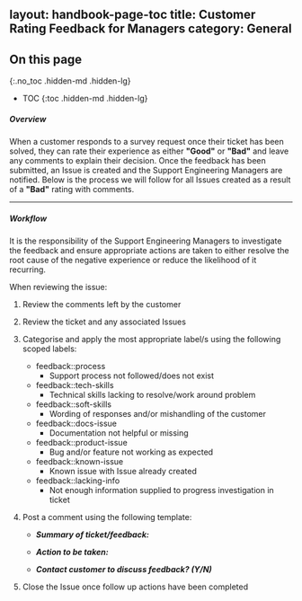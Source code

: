 layout: handbook-page-toc
title: Customer Rating Feedback for Managers
category: General
---

## On this page
{:.no_toc .hidden-md .hidden-lg}

- TOC
{:toc .hidden-md .hidden-lg}

##### Overview

When a customer responds to a survey request once their ticket has been solved, they can rate their experience as either __"Good"__ or __"Bad"__ and leave any comments to explain their decision. Once the feedback has been submitted, an Issue is created and the Support Engineering Managers are notified. Below is the process we will follow for all Issues created as a result of a __"Bad"__ rating with comments.

---
##### Workflow
It is the responsibility of the Support Engineering Managers to investigate the feedback and ensure appropriate actions are taken to either resolve the root cause of the negative experience or reduce the likelihood of it recurring.

When reviewing the issue:
1. Review the comments left by the customer


2. Review the ticket and any associated Issues


3. Categorise and apply the most appropriate label/s using the following scoped labels:
   * feedback::process
     - Support process not followed/does not exist
   * feedback::tech-skills
     - Technical skills lacking to resolve/work around problem
   * feedback::soft-skills
     - Wording of responses and/or mishandling of the customer 
   * feedback::docs-issue
     - Documentation not helpful or missing
   * feedback::product-issue
     - Bug and/or feature not working as expected
   * feedback::known-issue
     - Known issue with Issue already created  
   * feedback::lacking-info
     - Not enough information supplied to progress investigation in ticket

4. Post a comment using the following template:
   * ___Summary of ticket/feedback:___  

   * ___Action to be taken:___

   * ___Contact customer to discuss feedback? (Y/N)___

5. Close the Issue once follow up actions have been completed